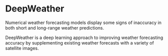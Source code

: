 # DeepWeather

Numerical weather forecasting models display some signs of inaccuracy in both short and long-range weather predictions. 

DeepWeather is a deep learning approach to improving weather forecasting accuracy by supplementing existing weather forecasts with a variety of satellite images.

